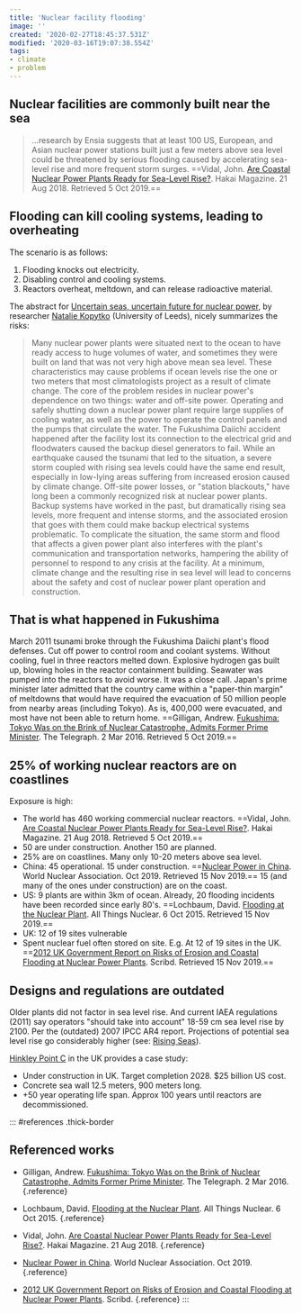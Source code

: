 ```yaml
---
title: 'Nuclear facility flooding'
image: ''
created: '2020-02-27T18:45:37.531Z'
modified: '2020-03-16T19:07:38.554Z'
tags:
- climate
- problem
---
```



## Nuclear facilities are commonly built near the sea

> ...research by Ensia suggests that at least 100 US, European, and Asian nuclear power stations built just a few meters above sea level could be threatened by serious flooding caused by accelerating sea-level rise and more frequent storm surges. ==Vidal, John. [Are Coastal Nuclear Power Plants Ready for Sea-Level Rise?](https://www.hakaimagazine.com/features/are-coastal-nuclear-power-plants-ready-for-sea-level-rise/). Hakai Magazine. 21 Aug 2018. Retrieved 5 Oct 2019.==

## Flooding can kill cooling systems, leading to overheating

The scenario is as follows:

1.  Flooding knocks out electricity.
2.  Disabling control and cooling systems.
3.  Reactors overheat, meltdown, and can release radioactive material.

The abstract for [Uncertain seas, uncertain future for nuclear power](https://www.tandfonline.com/doi/abs/10.1177/0096340215571905?journalCode=rbul20#abstract), by researcher [Natalie Kopytko](https://environment.leeds.ac.uk/see/staff/8889/dr-natalie-kopytko) (University of Leeds), nicely summarizes the risks:

> Many nuclear power plants were situated next to the ocean to have ready access to huge volumes of water, and sometimes they were built on land that was not very high above mean sea level. These characteristics may cause problems if ocean levels rise the one or two meters that most climatologists project as a result of climate change. The core of the problem resides in nuclear power's dependence on two things: water and off-site power. Operating and safely shutting down a nuclear power plant require large supplies of cooling water, as well as the power to operate the control panels and the pumps that circulate the water. The Fukushima Daiichi accident happened after the facility lost its connection to the electrical grid and floodwaters caused the backup diesel generators to fail. While an earthquake caused the tsunami that led to the situation, a severe storm coupled with rising sea levels could have the same end result, especially in low-lying areas suffering from increased erosion caused by climate change. Off-site power losses, or "station blackouts," have long been a commonly recognized risk at nuclear power plants. Backup systems have worked in the past, but dramatically rising sea levels, more frequent and intense storms, and the associated erosion that goes with them could make backup electrical systems problematic. To complicate the situation, the same storm and flood that affects a given power plant also interferes with the plant's communication and transportation networks, hampering the ability of personnel to respond to any crisis at the facility. At a minimum, climate change and the resulting rise in sea level will lead to concerns about the safety and cost of nuclear power plant operation and construction.

## That is what happened in Fukushima

March 2011 tsunami broke through the Fukushima Daiichi plant's flood defenses. Cut off power to control room and coolant systems. Without cooling, fuel in three reactors melted down. Explosive hydrogen gas built up, blowing holes in the reactor containment building. Seawater was pumped into the reactors to avoid worse. It was a close call. Japan's prime minister later admitted that the country came within a "paper-thin margin" of meltdowns that would have required the evacuation of 50 million people from nearby areas (including Tokyo). As is, 400,000 were evacuated, and most have not been able to return home. ==Gilligan, Andrew. [Fukushima: Tokyo Was on the Brink of Nuclear Catastrophe, Admits Former Prime Minister](https://www.telegraph.co.uk/news/worldnews/asia/japan/12184114/Fukushima-Tokyo-was-on-the-brink-of-nuclear-catastrophe-admits-former-prime-minister.html). The Telegraph. 2 Mar 2016. Retrieved 5 Oct 2019.==

## 25% of working nuclear reactors are on coastlines

Exposure is high:

-   The world has 460 working commercial nuclear reactors. ==Vidal, John. [Are Coastal Nuclear Power Plants Ready for Sea-Level Rise?](https://www.hakaimagazine.com/features/are-coastal-nuclear-power-plants-ready-for-sea-level-rise/). Hakai Magazine. 21 Aug 2018. Retrieved 5 Oct 2019.==
-   50 are under construction. Another 150 are planned.
-   25% are on coastlines. Many only 10-20 meters above sea level.
-   China: 45 operational. 15 under construction. ==[Nuclear Power in China](https://www.world-nuclear.org/information-library/country-profiles/countries-a-f/china-nuclear-power.aspx). World Nuclear Association. Oct 2019. Retrieved 15 Nov 2019.== 15 (and many of the ones under construction) are on the coast.
-   US: 9 plants are within 3km of ocean. Already, 20 flooding incidents have been recorded since early 80's. ==Lochbaum, David. [Flooding at the Nuclear Plant](https://allthingsnuclear.org/dlochbaum/flooding-at-the-nuclear-plant). All Things Nuclear. 6 Oct 2015. Retrieved 15 Nov 2019.==
-   UK: 12 of 19 sites vulnerable
-   Spent nuclear fuel often stored on site. E.g. At 12 of 19 sites in the UK. ==[2012 UK Government Report on Risks of Erosion and Coastal Flooding at Nuclear Power Plants](https://www.scribd.com/document/84289220/Nuclear-sites). Scribd. Retrieved 15 Nov 2019.==

## Designs and regulations are outdated

Older plants did not factor in sea level rise. And current IAEA regulations (2011) say operators "should take into account" 18-59 cm sea level rise by 2100. Per the (outdated) 2007 IPCC AR4 report. Projections of potential sea level rise go considerably higher (see: [Rising Seas](/posts/rising-seas/)).

[Hinkley Point C](https://en.wikipedia.org/wiki/Hinkley_Point_C_nuclear_power_station) in the UK provides a case study:

-   Under construction in UK. Target completion 2028. \$25 billion US cost.
-   Concrete sea wall 12.5 meters, 900 meters long.
-   +50 year operating life span. Approx 100 years until reactors are decommissioned.

::: #references .thick-border

## Referenced works

* Gilligan, Andrew. [Fukushima: Tokyo Was on the Brink of Nuclear Catastrophe, Admits Former Prime Minister](https://www.telegraph.co.uk/news/worldnews/asia/japan/12184114/Fukushima-Tokyo-was-on-the-brink-of-nuclear-catastrophe-admits-former-prime-minister.html). The Telegraph. 2 Mar 2016. {.reference}

* Lochbaum, David. [Flooding at the Nuclear Plant](https://allthingsnuclear.org/dlochbaum/flooding-at-the-nuclear-plant). All Things Nuclear. 6 Oct 2015. {.reference}

* Vidal, John. [Are Coastal Nuclear Power Plants Ready for Sea-Level Rise?](https://www.hakaimagazine.com/features/are-coastal-nuclear-power-plants-ready-for-sea-level-rise/). Hakai Magazine. 21 Aug 2018. {.reference}

* [Nuclear Power in China](https://www.world-nuclear.org/information-library/country-profiles/countries-a-f/china-nuclear-power.aspx). World Nuclear Association. Oct 2019. {.reference}

* [2012 UK Government Report on Risks of Erosion and Coastal Flooding at Nuclear Power Plants](https://www.scribd.com/document/84289220/Nuclear-sites). Scribd. {.reference}
:::
